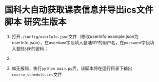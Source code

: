 # 国科大自动获取课表信息并导出ics文件脚本 研究生版本



1. 打开`./config/userInfo.json`文件（修改userInfo.example.json为userInfo.json），在`userName`字段填入登陆`SEP`的用户名，在`password`字段填入登陆`SEP`的密码；

2.


3. 如无报错，执行`python main.py`后，该脚本将在运行目录下输出`course_schedule.ics`文件
